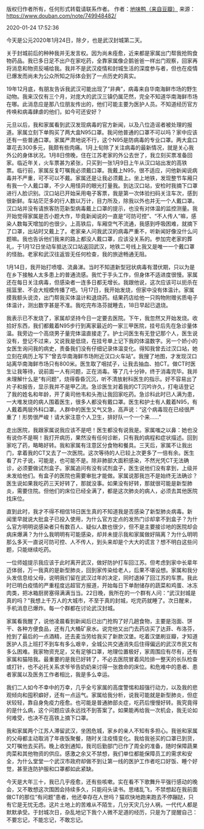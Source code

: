 版权归作者所有，任何形式转载请联系作者。
作者：[地味鸭（来自豆瓣）](https://www.douban.com/people/47513232/)
来源：https://www.douban.com/note/749948482/

2020-01-24 17:52:36  

今天是公元2020年1月24日，除夕，也是武汉封城第二天。  

关于封城前后的种种我并无发言权。因为尚未痊愈，近来都是家属出门帮我抢购食物药品。我已多日足不出户在家吃药，全靠家属像企鹅爸爸一样出门观察，回家再将消息和物资反哺给我。我并不是武汉疫情和封城生活的深度参与者，但也在疫情已爆发而尚未为公众所知之际体会到了一点历史的真实。

19年12月底，有朋友告诉我武汉可能出现了“非典”，病毒来自华南海鲜市场的野生动物。我来汉仅有三个月，对庞大的武汉三镇仍属茫然，完全不知道华南海鲜市场在哪。此消息应是那八位朋友传出的，他们可能主要为医护人员。不知道经历官方传唤和病毒肆虐的他们，如今可还安好？

元旦以后，我和家属看到武汉发现病毒的官方新闻，以及八位造谣者被处理的报道。家属立刻下单购买了两大盒N95口罩。我问他普通的口罩不可以吗？家中应该还有一些普通口罩。家属严肃地说不行，这个N95是防病毒的专业口罩。两大盒口罩花去300多元，我颇有些肉痛。1月上旬除了关注病毒的最新情况，就是关心我外公的身体状况。1月8日傍晚，住在江苏老家的外公去世了，我立刻买票准备回家。临近年关，火车票甚为紧张，只买到一张1月9日上午从汉口站出发的高铁票。临行前，家属反复叮嘱我必须戴口罩。我戴上N95，很不适应，问他新闻说病毒并不严重，可不可以不戴。家属还是让我必须戴上。坐上地铁，发现整节车厢只有我一个人戴口罩，不少人用怪异的眼光打量我。到达汉口站，安检时我摘下口罩进行人脸识别。汉口站已开始采用电子客票，我是第一次体验扫码关注车次，感到很新鲜。车站茫茫多的行人数以万计，目力所及，除我以外也并无一个人戴口罩。汉口站并没有请旅客防范新型病毒戴上口罩的提示，也没有对体温的监控测量。我开始觉得家属是否小题大作，毕竟新闻说的一直是“可防可控”、“不人传人”嘛，感染人数每天增加的也很少。上高铁后，车厢空气不流通，我感到呼吸困难，就摘下了口罩，出站时又戴上了。老家亲人问我武汉的病毒严重不，听新闻好像没什么问题嘛。我也告诉他们我来的路上都没人戴口罩，应该没关系的。参加完老家的葬礼，于1月12日坐动车抵达汉口站返回武汉，地铁二号线上我又是唯一一个戴口罩的怪胎。老家和武汉往返皆无任何检查，我的旅途畅通无阻。

1月14日，我开始打喷嚏、流鼻涕。当时不知道新型冠状病毒有潜伏期，只以为是在乡下接触人太多患上的普通流感。我忙于手头工作，但身体不适进度很慢。家属还在每日关注病毒，但感染者一连多日都无增长。我跟他说，这次应该可以扼杀在摇篮里、不会大规模传播了吧。1月17日，我开始发烧，但家中没有体温计。家属摸我额头说烫，出门帮我买体温计和退烧药。结果药店给他一只购物附赠劣质电子体温计，测出数字甚是不准。我吃完布洛芬就睡去，18日早起已退烧。

我表示已不发烧了，家属却坚持今日一定要去医院。下午，我忽然又开始发烧。收拾好东西，我们都戴着N95步行到离家最近的一家三甲医院，挂号后先在急诊量体温。我旁边一个高烧男子量完体温直接走了。护士问医生有无登记那个人，医生说没有，登记不过来，又说我是低烧，在挂号单上记下我的体温数字。另一个娇小的女医生询问我的病史，责备我们没有仔细记录体温变化。得知我曾去过汉口站，她立刻在病历上写下“曾去华南海鲜市场附近汉口火车站”。我搜了地图，才发现汉口站离华南海鲜市场只有800米。医生取了咽拭子，让我去抽血、拍CT。做CT时医生让我等待，说前面一人有问题，正在消毒。等了几十分钟，终于消毒完毕。我并未理解什么是“有问题”，烧得昏昏沉沉，听不清放射科医生的指示。好不容易出了片子和报告，显示我并不是甲乙流。急诊医生对着我的CT沉吟许久，打电话登记了我的姓名和年龄，开了奥司他韦和头孢让我回家吃药。急诊科此时已人满为患，一大堆发烧的病人围着医生，很多人都没有戴口罩。医生和护士有人戴着N95，有人戴着两层外科口罩。人群中的医生又气又急，高声说：“这个病毒现在已经很严重了！形势很严峻！请大家注意个人卫生，排好队一个一个来……”

走出医院，我跟家属说我应该不是吧！医生都没有说我是。家属嗤之以鼻：她也没有说你不是啊！我打开病历，果然没有任何诊断，只有我的病程和症状描述。回到家吃了药，略略好转。我和家属有注意区分食物和餐具。三天后，家属不让我出门，拿着我的CT又去了一次医院。这次等待的人已较上次更多了一倍有余。医生看了片子说，可能是，也可能不是。除非肺部大面积感染，不然光凭CT无法确诊，必须要做试剂盒子。家属追问有没有试剂盒子，医生说他们没有拿到，上级并未发给他们。有盒子的医院也需要审批才能做。家属说那我岂不是始终无法确诊？医生说如果我吃药三天好转了，那就没事。如果没有好转，那就很可能是新型肺炎，需要住院。但他们的床位已经全满了，都是这次肺炎的病人，必须去其他医院找床位。

直到此时，我才不得不相信18日医生真的不知道我是否感染了新型肺炎病毒。新闻里早就说大批盒子已投入使用，为什么官方定点的发热门诊却拿不到盒子？为什么官方明明说感染者只有数百人、疑似人数也很少，但不是主要接诊地的医院却会病床爆满？为什么我明明有可能感染，却并未提示我和家属做好隔离？为什么明明那么多天一直说可防可控、人不传人，到头来却是个大大的谎言？想不明白这些问题，只能继续吃药。

一位师姐提示我应该于此时离开武汉，做好防护打车回江苏。但考虑到家中长辈年迈体弱，万一我真的是新型肺炎，回到家传染给老人，后果不堪设想。家属和我分头发信息给父母，说明我们留在武汉过年的决定，同时退掉了回江苏的车票。我此时已明白疫情的严重程度远超官方报道，开始每日下单耐储存的蔬菜和鸡蛋、冰冻肉类，把冰箱厨房塞得满满当当。22日晚，我所在的一个群有人问：“武汉封城是真的吗？”我想上千万人的大城市，不至于真的封城，吃完药就睡了。次日醒来，手机消息已爆炸。每一个群都在讨论武汉封城。

家属看我醒了，说他凌晨看到新闻后已出门抢购了好几趟食物，主要是泡面、饼干、各种方便食品，还有几大桶矿泉水。说完他又出门去药店买了达菲、布洛芬，抢到了最后的一点酒精，还去麦当劳给我买了新款汉堡。吃着汉堡刷豆瓣，才知道医护人员上班打不到车有多么艰辛，全城公共交通消失后住得偏远的武汉市民又有多么困难。我家物资充足，又有足够口罩，地理位置极好，家周围应有尽有，还有家属和猫陪我。最重要的是我已好转了，不必去医院冒着风险排一整天的长队检查或打针，也不必托关系求爷爷告奶奶来讨得一张救命的床位。和危难中的患者、患者家属以及医务工作者相比，我是多么幸运。

我们二人如今不幸中的万幸，几乎全亏家属的高度警惕和超强行动力，以及我的悲观倾向和囤积癖好，还有一点运气。家属给我分析，说我可能就是新型肺炎，但症状较轻，靠自身免疫力痊愈。也可能是普通肺部炎症，吃药后慢慢好转。我究竟得的是什么病，这个问题应该永远找不到答案了。如果能再给我一次机会，我无论如何难受，也决不在高铁上摘下口罩。

我和家属两个江苏人滞留武汉，坐困危城，家乡的亲人不知有多担心。我爸和家属的父母都主动取消了年夜饭聚餐，随时关注疫情变化。我给我爸买的口罩已到货，又叮嘱他去买药。晚上收到通知，我司后勤部门已作了周全的准备，随时保障蔬果肉菜和其他物资的供应。感激之余又不禁想，我们单位都能保障员工的需求和安全，为什么堂堂一个武汉市政府却做不到让第一线的医护工作者吃口好饭、睡个好觉，甚至连防护服和口罩都如此紧缺。

今天是大年三十，我已几乎痊愈，还有些咳嗽。实在看不下歌舞升平强行感动的晚会，又不敢想这次围困会持续多久，只能闷头读书。思绪乱飞，不禁想起在我前面做CT的那位“有问题”患者，他还幸存在人世吗？猫欢快地跑来跑去不停蹦跶，只有它是无忧无虑。这片土地上的苦难从不陌生，几分天灾几分人祸，一代代人都是默默承受。于封城次日，杂乱地记下我个人微不足道的经历，只是为了提醒自己：不要忘记，不能忘记，不敢忘记。

